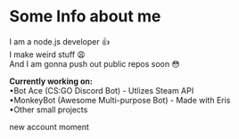 # Some Info about me
I am a node.js developer 👍\
I make weird stuff 😩\
And I am gonna push out public repos soon 😳

__**Currently working on:**__\
•Bot Ace (CS:GO Discord Bot) - Utlizes Steam API\
•MonkeyBot (Awesome Multi-purpose Bot) - Made with Eris\
•Other small projects

new account moment
